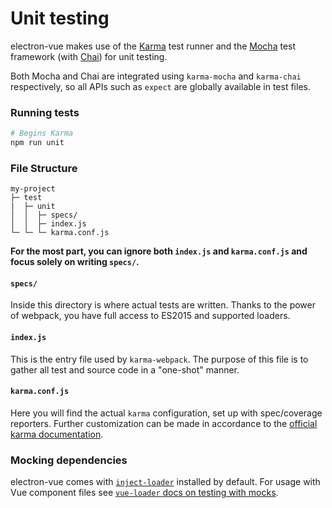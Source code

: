 # Unit testing

electron-vue makes use of the [Karma](https://karma-runner.github.io/1.0/index.html) test runner and the [Mocha](https://mochajs.org/) test framework (with [Chai](http://chaijs.com/)) for unit testing.

Both Mocha and Chai are integrated using `karma-mocha` and `karma-chai` respectively, so all APIs such as `expect` are globally available in test files.

### Running tests
```bash
# Begins Karma
npm run unit
```

### File Structure
```
my-project
├─ test
|  ├─ unit
│  │  ├─ specs/
│  │  ├─ index.js
└─ └─ └─ karma.conf.js
```

**For the most part, you can ignore both `index.js` and `karma.conf.js` and focus solely on writing `specs/`.**

#### `specs/`
Inside this directory is where actual tests are written. Thanks to the power of webpack, you have full access to ES2015 and supported loaders.

#### `index.js`
This is the entry file used by `karma-webpack`. The purpose of this file is to gather all test and source code in a "one-shot" manner.

#### `karma.conf.js`
Here you will find the actual `karma` configuration, set up with spec/coverage reporters. Further customization can be made in accordance to the [official karma documentation](http://karma-runner.github.io/1.0/config/configuration-file.html).

### Mocking dependencies
electron-vue comes with [`inject-loader`](https://github.com/plasticine/inject-loader) installed by default. For usage with Vue component files see [`vue-loader` docs on testing with mocks](http://vue-loader.vuejs.org/en/workflow/testing-with-mocks.html).
